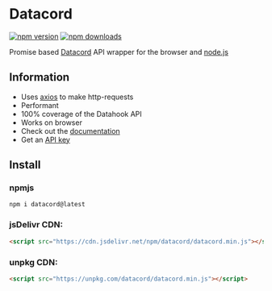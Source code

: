 # Datacord

[![npm version](https://img.shields.io/npm/v/datacord.svg?style=flat-square)](https://www.npmjs.org/package/datacord)
[![npm downloads](https://img.shields.io/npm/dm/datacord.svg?style=flat-square)](https://npmjs.com/datacord)

Promise based [Datacord](https://datacord.js.org) API wrapper for the browser and [node.js](https://nodejs.org)

## Information
- Uses [axios](https://www.npmjs.com/package/axios) to make http-requests
- Performant
- 100% coverage of the Datahook API
- Works on browser
- Check out the [documentation](https://datacord.js.org/docs)
- Get an [API key](https://datacord.js.org/)

## Install
### npmjs
```
npm i datacord@latest
```
### jsDelivr CDN:
```html
<script src="https://cdn.jsdelivr.net/npm/datacord/datacord.min.js"></script>
```
### unpkg CDN:

```html
<script src="https://unpkg.com/datacord/datacord.min.js"></script>
```




